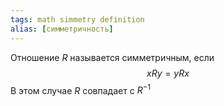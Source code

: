 ```yaml
---
tags: math simmetry definition
alias: [симметричность]
---
```

Отношение $R$ называется симметричным, если
$$xRy = yRx$$
В этом случае $R$ совпадает с $R^{-1}$ 